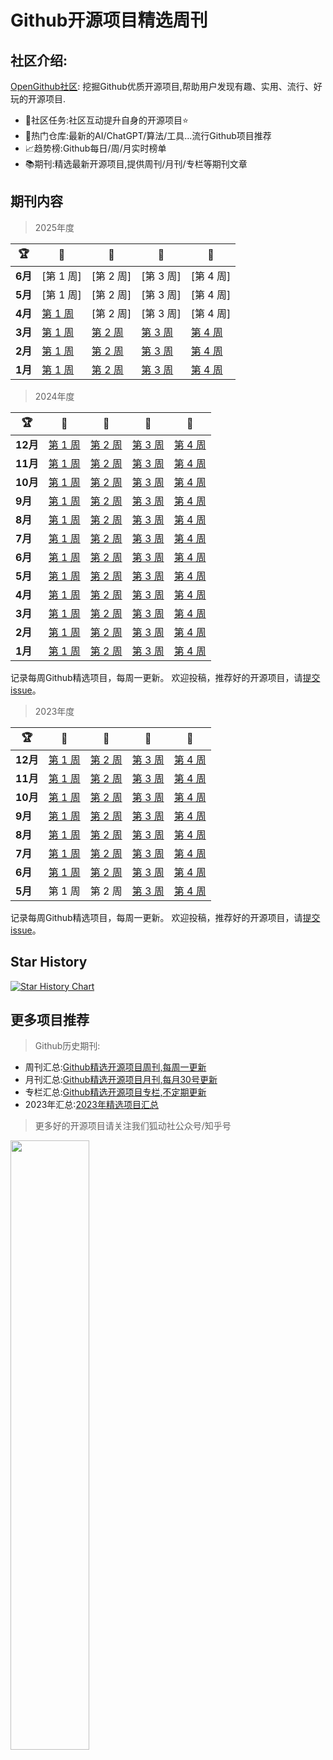 # Github开源项目精选周刊

## 社区介绍:

[OpenGithub社区](http://open.itc.cn/): 挖掘Github优质开源项目,帮助用户发现有趣、实用、流行、好玩的开源项目.

- 🤝社区任务:社区互动提升自身的开源项目⭐
- 🌋热门仓库:最新的AI/ChatGPT/算法/工具...流行Github项目推荐
- 📈趋势榜:Github每日/周/月实时榜单
- 📚期刊:精选最新开源项目,提供周刊/月刊/专栏等期刊文章



## 期刊内容

> 2025年度

| 🏆      | 🥇                     | 🥈                     | 🥉                     | 🏅                     |
|---------|------------------------|------------------------|------------------------|------------------------|
| **6月**  | [第 1 周] | [第 2 周] | [第 3 周]| [第 4 周]|
| **5月**  | [第 1 周] | [第 2 周] | [第 3 周] | [第 4 周] |
| **4月**  | [第 1 周](https://github.com/OpenGithubs/weekly/blob/main/2025/01.md)| [第 2 周]| [第 3 周]| [第 4 周] |
| **3月**  | [第 1 周](https://github.com/OpenGithubs/github-weekly-rank/blob/main/2025/03/20250310.md) | [第 2 周](https://github.com/OpenGithubs/github-weekly-rank/blob/main/2025/03/20250317.md) | [第 3 周](https://github.com/OpenGithubs/github-weekly-rank/blob/main/2025/03/20250324.md)| [第 4 周](https://github.com/OpenGithubs/github-weekly-rank/blob/main/2025/03/20250331.md) |
| **2月**  | [第 1 周](https://github.com/OpenGithubs/github-weekly-rank/blob/main/2025/02/20250205.md) | [第 2 周](https://github.com/OpenGithubs/github-weekly-rank/blob/main/2025/02/20250210.md) | [第 3 周](https://github.com/OpenGithubs/github-weekly-rank/edit/main/2025/02/20250224.md)| [第 4 周](https://github.com/OpenGithubs/github-weekly-rank/blob/main/2025/03/20250303.md) |
| **1月**  | [第 1 周](https://github.com/OpenGithubs/github-weekly-rank/blob/main/2025/01/20250103.md) | [第 2 周](https://github.com/OpenGithubs/github-weekly-rank/blob/main/2025/01/20250113.md) | [第 3 周](https://github.com/OpenGithubs/github-weekly-rank/blob/main/2025/01/20250120.md)| [第 4 周](https://github.com/OpenGithubs/github-weekly-rank/blob/main/2025/01/20250127.md) |

> 2024年度

| 🏆      | 🥇                     | 🥈                     | 🥉                     | 🏅                     |
|---------|------------------------|------------------------|------------------------|------------------------|
| **12月** | [第 1 周](https://github.com/OpenGithubs/github-weekly-rank/blob/main/2024/12/20241202.md)                  | [第 2 周](https://github.com/OpenGithubs/github-weekly-rank/blob/main/2024/12/20241209.md)                  | [第 3 周](https://github.com/OpenGithubs/github-weekly-rank/blob/main/2024/12/20241216.md)                  | [第 4 周](https://github.com/OpenGithubs/github-weekly-rank/blob/main/2024/12/20241230.md)                  |
| **11月** | [第 1 周](https://github.com/OpenGithubs/github-weekly-rank/blob/main/2024/11/20241104.md)                 | [第 2 周](https://github.com/OpenGithubs/github-weekly-rank/blob/main/2024/11/20241111.md)                  | [第 3 周](https://github.com/OpenGithubs/github-weekly-rank/blob/main/2024/11/20241118.md)                 | [第 4 周](https://github.com/OpenGithubs/github-weekly-rank/blob/main/2024/11/20241129.md)                  |
| **10月** | [第 1 周](https://github.com/OpenGithubs/github-weekly-rank/blob/main/2024/10/20241007.md)                  | [第 2 周](https://github.com/OpenGithubs/github-weekly-rank/blob/main/2024/10/20241014.md)               | [第 3 周](https://github.com/OpenGithubs/github-weekly-rank/blob/main/2024/10/20241021.md)               | [第 4 周](https://github.com/OpenGithubs/github-weekly-rank/blob/main/2024/10/20241028.md)                  |
| **9月**  | [第 1 周](https://github.com/OpenGithubs/github-weekly-rank/blob/main/2024/09/20240909.md) | [第 2 周](https://github.com/OpenGithubs/github-weekly-rank/blob/main/2024/09/20240916.md)  | [第 3 周](https://github.com/OpenGithubs/github-weekly-rank/blob/main/2024/09/20240923.md)                | [第 4 周](https://github.com/OpenGithubs/github-weekly-rank/blob/main/2024/09/20240930.md)               |
| **8月**  | [第 1 周](2024/8月第一周.md) | [第 2 周](2024/8月第二周.md) | [第 3 周](2024/8月第三周.md) | [第 4 周](https://github.com/OpenGithubs/github-weekly-rank/blob/main/2024/08/20240830.md)                |
| **7月**  | [第 1 周](2024/7月第一周.md) | [第 2 周](2024/7月第三周.md) | [第 3 周](2024/7月第三周.md) | [第 4 周](2024/7月第四周.md) |
| **6月**  | [第 1 周](2024/6月第一周.md) | [第 2 周](2024/6月第二周.md) | [第 3 周](2024/6月第三周.md) | [第 4 周](2024/6月第四周.md) |
| **5月**  | [第 1 周](2024/5月第一周.md) | [第 2 周](2024/5月第二周.md) | [第 3 周](2024/5月第三周.md) | [第 4 周](2024/5月第四周.md) |
| **4月**  | [第 1 周](2024/4月第一周.md) | [第 2 周](2024/4月第二周.md) | [第 3 周](2024/4月第三周.md) | [第 4 周](2024/4月第四周.md) |
| **3月**  | [第 1 周](2024/3月第一周.md) | [第 2 周](2024/3月第二周.md) | [第 3 周](2024/3月第三周.md) | [第 4 周](2024/3月第四周.md) |
| **2月**  | [第 1 周](2024/2月第一周.md) | [第 2 周](2024/2月第三周.md) | [第 3 周](2024/2月第三周.md) | [第 4 周](2024/2月第四周.md) |
| **1月**  | [第 1 周](2024/1月第一周.md) | [第 2 周](2024/1月第二周.md) | [第 3 周](2024/1月第三周.md) | [第 4 周](2024/1月第四周.md) |

记录每周Github精选项目，每周一更新。
欢迎投稿，推荐好的开源项目，请[提交 issue](https://github.com/OpenGithubs/weekly/issues)。

> 2023年度

| 🏆      | 🥇                           | 🥈                           | 🥉                            | 🏅                           |
|---------|------------------------------|------------------------------|-------------------------------|------------------------------|
| **12月** | [第 1 周](2023/12月第一周.md) | [第 2 周](2023/12月第二周.md) | [第 3 周](2023/12月第三周.md)  | [第 4 周](2023/12月第四周.md) |
| **11月** | [第 1 周](2023/11月第一周.md) | [第 2 周](2023/11月第二周.md) | [第 3 周 ](2023/11月第三周.md) | [第 4 周](2023/11月第四周.md) |
| **10月** | [第 1 周](2023/10月第一周.md) | [第 2 周](2023/10月第二周.md) | [第 3 周](2023/10月第三周.md)  | [第 4 周](2023/10月第四周.md) |
| **9月**  | [第 1 周](2023/9月第一周.md)  | [第 2 周](2023/9月第二周.md)  | [第 3 周](2023/9月第三周.md)   | [第 4 周](2023/9月第四周.md)  |
| **8月**  | [第 1 周](2023/8月第一周.md)  | [第 2 周](2023/8月第二周.md)  | [第 3 周](2023/8月第三周.md)   | [第 4 周](2023/8月第四周.md)  |
| **7月**  | [第 1 周](2023/7月第一周.md)  | [第 2 周](2023/7月第二周.md)  | [第 3 周](2023/7月第三周.md)   | [第 4 周](2023/7月第四周.md)  |
| **6月**  | [第 1 周](2023/6月第一周.md)  | [第 2 周](2023/6月第二周.md)  | [第 3 周](2023/6月第三周.md)   | [第 4 周](2023/6月第四周.md)  |
| **5月**  | 第 1 周                        | 第 2 周                        | [第 3 周](2023/5月第三周.md)   | [第 4 周](2023/5月第四周.md)  |

记录每周Github精选项目，每周一更新。
欢迎投稿，推荐好的开源项目，请[提交 issue](https://github.com/OpenGithubs/weekly/issues)。

## Star History

[![Star History Chart](https://api.star-history.com/svg?repos=OpenGithubs/weekly&type=Date)](https://star-history.com/#OpenGithubs/weekly&Date)

## 更多项目推荐

> Github历史期刊:

- 周刊汇总:[Github精选开源项目周刊,每周一更新](https://github.com/OpenGithubs/weekly)
- 月刊汇总:[Github精选开源项目月刊,每月30号更新](https://github.com/OpenGithubs/monthly)
- 专栏汇总:[Github精选开源项目专栏,不定期更新](https://github.com/OpenGithubs/selectedColumn)
- 2023年汇总:[2023年精选项目汇总](https://github.com/OpenGithubs/Summary2023)

> 更多好的开源项目请关注我们狐动社公众号/知乎号

<image src="http://photocdn.tv.sohu.com/img/q_mini/20230525/pic_org_ed11340c-cba7-4072-942a-69a9ec0bc251.png" style="width:50%">



